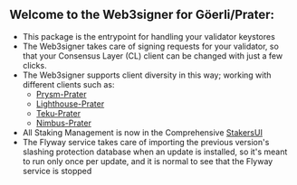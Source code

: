 ## Welcome to the Web3signer for Göerli/Prater:

- This package is the entrypoint for handling your validator keystores
- The Web3signer takes care of signing requests for your validator, so that your Consensus Layer (CL) client can be changed with just a few clicks.
- The Web3signer supports client diversity in this way; working with different clients such as: 
   - [Prysm-Prater](http://my.dappnode/#/installer/prysm-prater.dnp.dappnode.eth)
   - [Lighthouse-Prater](http://my.dappnode/#/installer/lighthouse-prater.dnp.dappnode.eth)
   - [Teku-Prater](http://my.dappnode/#/installer/teku-prater.dnp.dappnode.eth) 
   - [Nimbus-Prater](http://my.dappnode/#/installer/nimbus-prater.dnp.dappnode.eth)
- All Staking Management is now in the Comprehensive [StakersUI](http://my.dappnode/#/stakers/prater)
- The Flyway service takes care of importing the previous version's slashing protection database when an update is installed, so it's meant to run only once per update, and it is normal to see that the Flyway service is stopped

